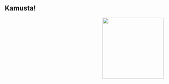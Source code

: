 ## Kamusta!

<img style="float: right;" src="https://raw.githubusercontent.com/gocrazygh/gocrazygh/main/warmcoffee.gif" width="194"/>
